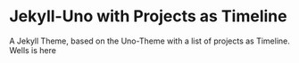 # Jekyll-Uno with Projects as Timeline
A Jekyll Theme, based on the Uno-Theme with a list of projects as Timeline.
Wells is here